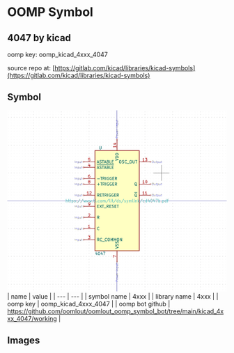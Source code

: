 # OOMP Symbol  
## 4047  by kicad  
  
oomp key: oomp_kicad_4xxx_4047  
  
source repo at: [https://gitlab.com/kicad/libraries/kicad-symbols](https://gitlab.com/kicad/libraries/kicad-symbols)  
## Symbol  
  
[![working.png](working_600.png)](working.png)  
| name | value | 
| --- | --- | 
| symbol name | 4xxx | 
| library name | 4xxx | 
| oomp key | oomp_kicad_4xxx_4047 | 
| oomp bot github | https://github.com/oomlout/oomlout_oomp_symbol_bot/tree/main/kicad_4xxx_4047/working | 
## Images  

